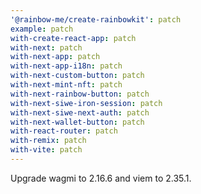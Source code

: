 ```yaml
---
'@rainbow-me/create-rainbowkit': patch
example: patch
with-create-react-app: patch
with-next: patch
with-next-app: patch
with-next-app-i18n: patch
with-next-custom-button: patch
with-next-mint-nft: patch
with-next-rainbow-button: patch
with-next-siwe-iron-session: patch
with-next-siwe-next-auth: patch
with-next-wallet-button: patch
with-react-router: patch
with-remix: patch
with-vite: patch
---
```

Upgrade wagmi to 2.16.6 and viem to 2.35.1.
